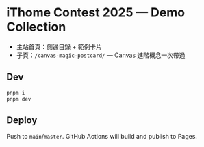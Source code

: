 # iThome Contest 2025 — Demo Collection

- 主站首頁：側邊目錄 + 範例卡片
- 子頁：`/canvas-magic-postcard/` — Canvas 進階概念一次帶過

## Dev
```bash
pnpm i
pnpm dev
```

## Deploy
Push to `main`/`master`. GitHub Actions will build and publish to Pages.
